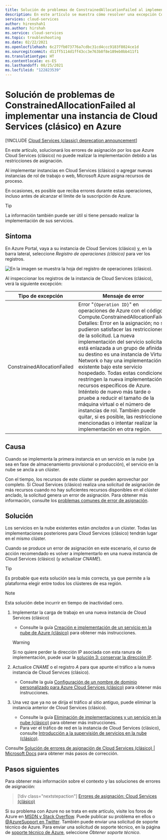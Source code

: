 ```yaml
---
title: Solución de problemas de ConstrainedAllocationFailed al implementar una instancia de Cloud Services (clásico) en Azure | Microsoft Docs
description: En este artículo se muestra cómo resolver una excepción ConstrainedAllocationFailed al implementar una instancia de Cloud Services (clásico) en Azure.
services: cloud-services
author: hirenshah1
ms.author: hirshah
ms.service: cloud-services
ms.topic: troubleshooting
ms.date: 02/22/2021
ms.openlocfilehash: 6c277fb073776a7cdbc31cd4ccc9183f8024ce1d
ms.sourcegitcommit: d11ff5114d1ff43cc3e763b8f8e189eb0bb411f1
ms.translationtype: HT
ms.contentlocale: es-ES
ms.lasthandoff: 08/25/2021
ms.locfileid: "122823539"
---
```

# <a name="troubleshoot-constrainedallocationfailed-when-deploying-a-cloud-service-classic-to-azure"></a>Solución de problemas de ConstrainedAllocationFailed al implementar una instancia de Cloud Services (clásico) en Azure

[!INCLUDE [Cloud Services (classic) deprecation announcement](includes/deprecation-announcement.md)]

En este artículo, solucionará los errores de asignación por los que Azure Cloud Services (clásico) no puede realizar la implementación debido a las restricciones de asignación.

Al implementar instancias en Cloud Services (clásico) o agregar nuevas instancias de rol de trabajo o web, Microsoft Azure asigna recursos de proceso.

En ocasiones, es posible que reciba errores durante estas operaciones, incluso antes de alcanzar el límite de la suscripción de Azure.

> [!TIP]
> La información también puede ser útil si tiene pensado realizar la implementación de sus servicios.

## <a name="symptom"></a>Síntoma

En Azure Portal, vaya a su instancia de Cloud Services (clásico) y, en la barra lateral, seleccione *Registro de operaciones (clásico)* para ver los registros.

![En la imagen se muestra la hoja del registro de operaciones (clásico).](./media/cloud-services-troubleshoot-constrained-allocation-failed/cloud-services-troubleshoot-allocation-logs.png)

Al inspeccionar los registros de la instancia de Cloud Services (clásico), verá la siguiente excepción:

|Tipo de excepción  |Mensaje de error  |
|---------|---------|
|ConstrainedAllocationFailed     |Error "`{Operation ID}`" en operaciones de Azure con el código Compute.ConstrainedAllocationFailed. Detalles: Error en la asignación; no se pudieron satisfacer las restricciones de la solicitud. La nueva implementación del servicio solicitada está enlazada a un grupo de afinidad, su destino es una instancia de Virtual Network o hay una implementación existente bajo este servicio hospedado. Todas estas condiciones restringen la nueva implementación a recursos específicos de Azure. Inténtelo de nuevo más tarde o pruebe a reducir el tamaño de la máquina virtual o el número de instancias de rol. También puede quitar, si es posible, las restricciones mencionadas o intentar realizar la implementación en otra región.|

## <a name="cause"></a>Causa

Cuando se implementa la primera instancia en un servicio en la nube (ya sea en fase de almacenamiento provisional o producción), el servicio en la nube se ancla a un clúster.

Con el tiempo, los recursos de este clúster se pueden aprovechar por completo. Si Cloud Services (clásico) realiza una solicitud de asignación de más recursos cuando no hay suficientes recursos disponibles en el clúster anclado, la solicitud genera un error de asignación. Para obtener más información, consulte los [problemas comunes de error de asignación](cloud-services-allocation-failures.md#common-issues).

## <a name="solution"></a>Solución

Los servicios en la nube existentes están *anclados* a un clúster. Todas las implementaciones posteriores para Cloud Services (clásico) tendrán lugar en el mismo clúster.

Cuando se produce un error de asignación en este escenario, el curso de acción recomendado es volver a implementarlo en una nueva instancia de Cloud Services (clásico) (y actualizar *CNAME*).

> [!TIP]
> Es probable que esta solución sea la más correcta, ya que permite a la plataforma elegir entre todos los clústeres de esa región.

> [!NOTE]
> Esta solución debe incurrir en tiempo de inactividad cero.

1. Implementar la carga de trabajo en una nueva instancia de Cloud Services (clásico)
    - Consulte la guía [Creación e implementación de un servicio en la nube de Azure (clásico)](cloud-services-how-to-create-deploy-portal.md) para obtener más instrucciones.

    > [!WARNING]
    > Si no quiere perder la dirección IP asociada con esta ranura de implementación, puede usar la [solución 3: conservar la dirección IP](cloud-services-allocation-failures.md#solutions).

1. Actualice *CNAME* o el registro *A* para que apunte el tráfico a la nueva instancia de Cloud Services (clásico).
    - Consulte la guía [Configuración de un nombre de dominio personalizado para Azure Cloud Services (clásico)](cloud-services-custom-domain-name-portal.md#understand-cname-and-a-records) para obtener más instrucciones.

1. Una vez que ya no se dirija el tráfico al sitio antiguo, puede eliminar la instancia anterior de Cloud Services (clásico).
    - Consulte la guía [Eliminación de implementaciones y un servicio en la nube (clásico)](cloud-services-how-to-manage-portal.md#delete-deployments-and-a-cloud-service) para obtener más instrucciones.
    - Para ver el tráfico de red en la instancia de Cloud Services (clásico), consulte [Introducción a la supervisión de servicios en la nube (clásico)](cloud-services-how-to-monitor.md).

Consulte [Solución de errores de asignación de Cloud Services (clásico) | Microsoft Docs](cloud-services-allocation-failures.md#common-issues) para obtener más pasos de corrección.

## <a name="next-steps"></a>Pasos siguientes

Para obtener más información sobre el contexto y las soluciones de errores de asignación:

> [!div class="nextstepaction"]
> [Errores de asignación: Cloud Services (clásico)](cloud-services-allocation-failures.md)

Si su problema con Azure no se trata en este artículo, visite los foros de Azure en [MSDN y Stack Overflow](https://azure.microsoft.com/support/forums/). Puede publicar su problema en ellos o [@AzureSupport en Twitter](https://twitter.com/AzureSupport). También puede enviar una solicitud de soporte técnico de Azure. Para enviar una solicitud de soporte técnico, en la página de [soporte técnico de Azure](https://azure.microsoft.com/support/options/), seleccione *Obtener soporte técnico*.